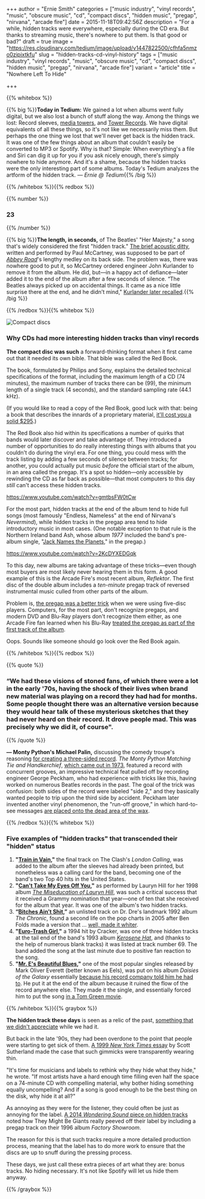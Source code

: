 +++
author = "Ernie Smith"
categories = ["music industry", "vinyl records", "music", "obscure music", "cd", "compact discs", "hidden music", "pregap", "nirvana", "arcade fire"]
date = 2015-11-18T09:42:56Z
description = "For a while, hidden tracks were everywhere, especially during the CD era. But thanks to streaming music, there's nowhere to put them. Is that good or bad?"
draft = true
image = "https://res.cloudinary.com/tedium/image/upload/v1447822500/cfhfa5nmzo0zipixtkfu"
slug = "hidden-tracks-cd-vinyl-history"
tags = ["music industry", "vinyl records", "music", "obscure music", "cd", "compact discs", "hidden music", "pregap", "nirvana", "arcade fire"]
variant = "article"
title = "Nowhere Left To Hide"

+++

{{% whitebox %}}

{{% big %}}**Today in Tedium:** We gained a lot when albums went fully digital, but we also lost a bunch of stuff along the way. Among the things we lost: Record sleeves, [media towers](http://amzn.to/1SWMxTY), and [Tower Records](http://www.towerrecordsmovie.com/). We have digital equivalents of all these things, so it's not like we necessarily miss them. But perhaps the one thing we lost that we'll never get back is the hidden track. It was one of the few things about an album that couldn't easily be converted to MP3 or Spotify. Why is that? Simple: When everything's a file and Siri can dig it up for you if you ask nicely enough, there's simply nowhere to hide anymore. And it's a shame, because the hidden tracks were the only interesting part of some albums. Today's Tedium analyzes the artform of the hidden track. *— Ernie @ Tedium*{{% /big %}}

{{% /whitebox %}}{{% redbox %}}

{{% number %}}
### 23
{{% /number %}}

{{% big %}}**The length, in seconds,** of The Beatles' "Her Majesty," a song that's widely considered the first "hidden track." [The brief acoustic ditty](https://www.youtube.com/watch?v=whCprIYNCoQ), written and performed by Paul McCartney, was supposed to be part of [*Abbey Road*](http://amzn.to/1NajfCd)'s lengthy medley on its back side. The problem was, there was nowhere good to put it, so McCartney ordered engineer John Kurlander to remove it from the album. He did, but—in a happy act of defiance—later added it to the end of the album after a few seconds of silence. “The Beatles always picked up on accidental things. It came as a nice little surprise there at the end, and he didn’t mind," [Kurlander later recalled](http://somethingelsereviews.com/2014/01/17/deep-beatles-the-beatles-her-majesty-from-abbey-road-1969/).{{% /big %}}

{{% /redbox %}}{{% whitebox %}}

![Compact discs](https://res.cloudinary.com/tedium/image/upload/v1447822997/yvt0o8mxri3ytq5t2ttl.jpg)

### Why CDs had more interesting hidden tracks than vinyl records

**The compact disc was such** a forward-thinking format when it first came out that it needed its own bible. That bible was called the Red Book.

The book, formulated by Philips and Sony, explains the detailed technical specifications of the format, including the maximum length of a CD (74 minutes), the maximum number of tracks there can be (99), the minimum length of a single track (4 seconds), and the standard sampling rate (44.1 kHz).

(If you would like to read a copy of the Red Book, good luck with that: being a book that describes the innards of a proprietary material, [it'll cost you a solid $295](https://webstore.iec.ch/publication/3885).)

The Red Book also hid within its specifications a number of quirks that bands would later discover and take advantage of. They introduced a number of opportunities to do really interesting things with albums that you couldn't do during the vinyl era. For one thing, you could mess with the track listing by adding a few seconds of silence between tracks; for another, you could actually put music *before* the official start of the album, in an area called the pregap. It's a spot so hidden—only accessible by rewinding the CD as far back as possible—that most computers to this day *still* can't access these hidden tracks.

https://www.youtube.com/watch?v=gmtbsFW0tCw

For the most part, hidden tracks at the end of the album tend to hide full songs (most famously "Endless, Nameless" at the end of Nirvana's *Nevermind*), while hidden tracks in the pregap area tend to hide introductory music in most cases. (One notable exception to that rule is the Northern Ireland band Ash, whose album *1977* included the band's pre-album single, "[Jack Names the Planets](https://www.youtube.com/watch?v=ayAAMlwGbKA)," in the pregap.)

https://www.youtube.com/watch?v=2KcDYXEDGqk

To this day, new albums are taking advantage of these tricks—even though most buyers are most likely never hearing them in this form. A good example of this is the Arcade Fire's most recent album, *Reflektor*. The first disc of the double album includes a *ten-minute* pregap track of reversed instrumental music culled from other parts of the album.

Problem is, [the pregap was a better trick](http://music.cbc.ca/#!/blogs/2014/4/The-rise-and-fall-of-the-hidden-track) when we were using five-disc players. Computers, for the most part, don't recognize pregaps, and modern DVD and Blu-Ray players don't recognize them either, as one Arcade Fire fan learned when his Blu-Ray [treated the pregap as part of the first track of the album](https://www.youtube.com/watch?v=1AzpK3CnTjY). 

Oops. Sounds like someone should go look over the Red Book again.

{{% /whitebox %}}{{% redbox %}}

{{% quote %}}
### “We had these visions of stoned fans, of which there were a lot in the early '70s, having the shock of their lives when brand new material was playing on a record they had had for months. Some people thought there was an alternative version because they would hear talk of these mysterious sketches that they had never heard on their record. It drove people mad. This was precisely why we did it, of course".
{{% /quote %}}

**— Monty Python's Michael Palin,** discussing the comedy troupe's reasoning [for creating a three-sided record](http://www.montypython.com/music_The%20Monty%20Python%20Matching%20Tie%20and%20Handkerchief%20(1973)/19). *The Monty Python Matching Tie and Handkerchief*, [which came out in 1973](http://amzn.to/1Nagwsz), featured a record with concurrent grooves, an impressive technical feat pulled off by recording engineer George Peckham, who had experience with tricks like this, having worked on numerous Beatles records in the past. The goal of the trick was confusion: both sides of the record were labeled "side 2," and they basically wanted people to trip upon the third side by accident. Peckham later invented another vinyl phenomenon, the "run-off groove," in which hard-to-see messages [are placed onto the dead area of the wax](http://publiccollectors.org/MatrixMessages.htm).

{{% /redbox %}}{{% whitebox %}}

### Five examples of "hidden tracks" that transcended their "hidden" status

1. **"[Train in Vain](https://www.youtube.com/watch?v=q3Yl4ehzX-o),"** the final track on The Clash's *London Calling*, was added to the album after the sleeves had already been printed, but nonetheless was a calling card for the band, becoming one of the band's two Top 40 hits in the United States.
2. **"[Can't Take My Eyes Off You](https://www.youtube.com/watch?v=lkfKGzX7rEw),"** as performed by Lauryn Hill for her 1998 album [*The Miseducation of Lauryn Hill*](http://amzn.to/1NakeT2), was such a critical success that it received a Grammy nomination that year—one of ten that she received for the album that year. It was one of the album's two hidden tracks.  
3. **“[Bitches Ain’t Shit](https://www.youtube.com/watch?v=KUfzMDryA94),”** an unlisted track on Dr. Dre's landmark 1992 album *The Chronic*, found a second life on the pop charts in 2005 after Ben Folds made a version that … [well, made it whiter](https://www.youtube.com/watch?v=gjFRy8jQ_0U).
4. **"[Euro-Trash Girl](https://www.youtube.com/watch?v=38Vun2LYnoY),"** a 1994 hit by Cracker, was one of three hidden tracks at the tail end of the band's 1993 album [*Kerosene Hat*](http://amzn.to/1SWOrnn), and (thanks to the help of numerous blank tracks) it was listed at track number 69. The band added the song at the last minute due to positive fan reaction to the song.
5. **"[Mr. E's Beautiful Blues](https://www.youtube.com/watch?v=5gIFm5earUY),"** one of the most popular singles released by Mark Oliver Everett (better known as Eels), was put on his album *Daisies of the Galaxy* essentially [because his record company told him he had to](https://books.google.com/books?id=yS1EZK2NCrkC&pg=PA170#v=onepage&q&f=false). He put it at the end of the album because it ruined the flow of the record anywhere else. They made it the single, and essentially forced him to put the song [in a Tom Green movie](http://amzn.to/1SWNDin).

{{% /whitebox %}}{{% graybox %}}

**The hidden track these days** is seen as a relic of the past, [something that we didn't appreciate](http://www.theparisreview.org/blog/2015/05/06/behind-the-music/) while we had it.

But back in the late '90s, they had been overdone to the point that people were starting to get sick of them. [A 1999 *New York Times* essay](http://www.nytimes.com/1999/03/28/arts/the-hidden-track-already-a-worn-trick.html)  by Scott Sutherland made the case that such gimmicks were transparently wearing thin.

"It's time for musicians and labels to rethink why they hide what they hide," he wrote. "If most artists have a hard enough time filling even half the space on a 74-minute CD with compelling material, why bother hiding something equally uncompelling? And if a song is good enough to be the best thing on the disk, why hide it at all?"

As annoying as they were for the listener, they could often be just as annoying for the label. [A 2014 *Wondering Sound* piece on hidden tracks](http://www.wonderingsound.com/feature/hidden-album-tracks-history/) noted how They Might Be Giants really peeved off their label by including a pregap track on their 1996 album *Factory Showroom*. 

The reason for this is that such tracks require a more detailed production process, meaning that the label has to do more work to ensure that the discs are up to snuff during the pressing process.

These days, we just call these extra pieces of art what they are: bonus tracks. No hiding necessary. It's not like Spotify will let us hide them anyway.

{{% /graybox %}}